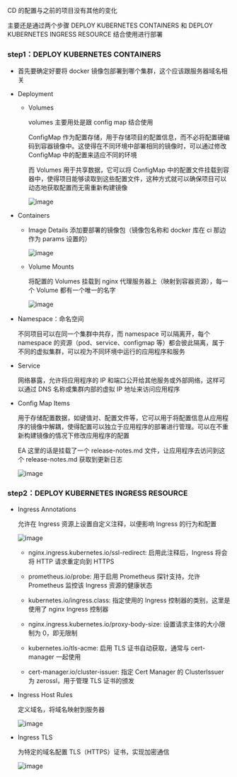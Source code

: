 CD 的配置与之前的项目没有其他的变化

主要还是通过两个步骤 DEPLOY KUBERNETES CONTAINERS 和 DEPLOY KUBERNETES INGRESS RESOURCE 结合使用进行部署

### step1：DEPLOY KUBERNETES CONTAINERS

- 首先要确定好要将 docker 镜像包部署到哪个集群，这个应该跟服务器域名相关

- Deployment

  - Volumes

    volumes 主要用处是跟 config map 结合使用

    ConfigMap 作为配置存储，用于存储项目的配置信息，而不必将配置硬编码到容器镜像中。这使得在不同环境中部署相同的镜像时，可以通过修改 ConfigMap 中的配置来适应不同的环境

    而 Volumes 用于共享数据，它可以将 ConfigMap 中的配置文件挂载到容器中，使得项目能够读取到这些配置文件，这种方式就可以确保项目可以动态地获取配置而无需重新构建镜像

    ![image](https://github.com/hotdongdong/StudyNotes/assets/88584214/793dc272-88ea-4692-84f4-62d6cdf23602)

- Containers

  - Image Details 添加要部署的镜像包（镜像包名称和 docker 库在 ci 那边作为 params 设置的）

    ![image](https://github.com/hotdongdong/StudyNotes/assets/88584214/8ca1c802-3040-48c0-aa2c-a613246f7cfc)

  - Volume Mounts

    将配置的 Volumes 挂载到 nginx 代理服务器上（映射到容器资源），每一个 Volume 都有一个唯一的名字

    ![image](https://github.com/hotdongdong/StudyNotes/assets/88584214/ef0ff812-8509-4654-9115-eb02a8a9987f)

- Namespace：命名空间

  不同项目可以在同一个集群中共存，而 namespace 可以隔离开，每个 namespace 的资源（pod、service、configmap 等）都会彼此隔离，属于不同的虚拟集群，可以视为不同环境中运行的应用程序和服务

- Service

  网络暴露，允许将应用程序的 IP 和端口公开给其他服务或外部网络，这样可以通过 DNS 名称或集群内部的虚拟 IP 地址来访问应用程序

- Config Map Items

  用于存储配置数据，如键值对、配置文件等，它可以用于将配置信息从应用程序的镜像中解耦，使得配置可以独立于应用程序的部署进行管理。可以在不重新构建镜像的情况下修改应用程序的配置

  EA 这里的话是挂载了一个 release-notes.md 文件，让应用程序去访问到这个 release-notes.md 获取到更新日志

  ![image](https://github.com/hotdongdong/StudyNotes/assets/88584214/087ec6b1-e318-45b9-b6a3-807085ef6097)

### step2：DEPLOY KUBERNETES INGRESS RESOURCE

- Ingress Annotations

  允许在 Ingress 资源上设置自定义注释，以便影响 Ingress 的行为和配置

  ![image](https://github.com/hotdongdong/StudyNotes/assets/88584214/bc89cfa0-6741-4b7f-8e52-7a452ead8f82)

  - nginx.ingress.kubernetes.io/ssl-redirect: 启用此注释后，Ingress 将会将 HTTP 请求重定向到 HTTPS

  - prometheus.io/probe: 用于启用 Prometheus 探针支持，允许 Prometheus 监控该 Ingress 资源的健康状态

  - kubernetes.io/ingress.class: 指定使用的 Ingress 控制器的类别，这里是使用了 nginx Ingress 控制器

  - nginx.ingress.kubernetes.io/proxy-body-size: 设置请求主体的大小限制为 0，即无限制

  - kubernetes.io/tls-acme: 启用 TLS 证书自动获取，通常与 cert-manager 一起使用

  - cert-manager.io/cluster-issuer: 指定 Cert Manager 的 ClusterIssuer 为 zerossl，用于管理 TLS 证书的颁发

- Ingress Host Rules

  定义域名，将域名映射到服务器

  ![image](https://github.com/hotdongdong/StudyNotes/assets/88584214/20061452-ea87-4acf-8b3c-3846159e7455)

- Ingress TLS

  为特定的域名配置 TLS（HTTPS）证书，实现加密通信

  ![image](https://github.com/hotdongdong/StudyNotes/assets/88584214/343c0d7b-f9ff-4018-b731-d3ba91667b0b)

